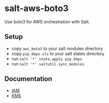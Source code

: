 # salt-aws-boto3

Use boto3 for AWS orchestration with Salt.

## Setup

* copy `aws_boto3` to your salt modules directory
* copy `pip_deps.sls` to your salt states directory
* run `salt '*' state.apply pip_deps`
* run `salt '*' saltutil.sync_modules`


## Documentation

* [IAM](./docs/iam.md)
* [KMS](./docs/kms.md)
